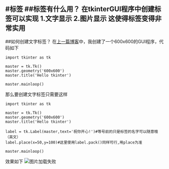 #标签
##标签有什么用？
在tkinterGUI程序中创建标签可以实现
1.文字显示
2.图片显示
这使得标签变得非常实用
---
##如何创建文字标签？
在[上一篇博客](https://lovecitlalivm.github.io/post/ru-he-shi-yong-tkinter-chuang-jian-yi-ge-GUI.html"访问博客")中，我创建了一个600x600的GUI程序，代码如下
```
import tkinter as tk

master = tk.Tk()
master.geometry('600x600')
master.title('Hello tkinter')

master.mainloop()
```
那么要创建文字标签只需要这样
```
import tkinter as tk

master = tk.Tk()
master.geometry('600x600')
master.title('Hello tkinter')

label = tk.Label(master,text='祝你开心!')#等号前的只是标签的名字可以随意哦（英文）
label.place(x=50,y=100)#这里使用label.pack()同样可行,用place为准

master.mainloop()
```
效果如下
![图片加载失败](https://raw.githubusercontent.com/lovecitlalivm/lovecitlalivm.github.io/refs/heads/main/images/b2_1.png"好看吗")
